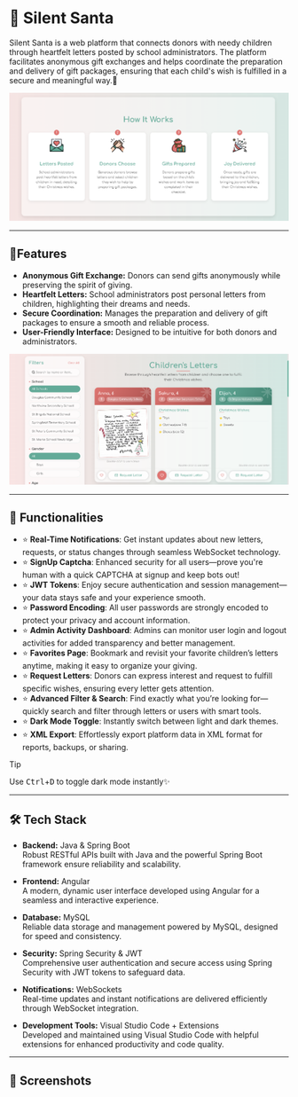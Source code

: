 # 🌟 Silent Santa

Silent Santa is a web platform that connects donors with needy children through heartfelt letters posted by school administrators. The platform facilitates anonymous gift exchanges and helps coordinate the preparation and delivery of gift packages, ensuring that each child's wish is fulfilled in a secure and meaningful way.💌

![Silent Santa Screenshot](SS/howitworks.png)

---

## 🎁Features

- **Anonymous Gift Exchange:** Donors can send gifts anonymously while preserving the spirit of giving.
- **Heartfelt Letters:** School administrators post personal letters from children, highlighting their dreams and needs.
- **Secure Coordination:** Manages the preparation and delivery of gift packages to ensure a smooth and reliable process.
- **User-Friendly Interface:** Designed to be intuitive for both donors and administrators.
 
![Silent Santa Screenshot](SS/letters.png)

---

## 🎉 Functionalities
- ⭐ **Real-Time Notifications**: Get instant updates about new letters, requests, or status changes through seamless WebSocket technology.
- ⭐ **SignUp Captcha**: Enhanced security for all users—prove you're human with a quick CAPTCHA at signup and keep bots out!
- ⭐ **JWT Tokens**: Enjoy secure authentication and session management—your data stays safe and your experience smooth.
- ⭐ **Password Encoding**: All user passwords are strongly encoded to protect your privacy and account information.
- ⭐ **Admin Activity Dashboard**: Admins can monitor user login and logout activities for added transparency and better management.
- ⭐ **Favorites Page**: Bookmark and revisit your favorite children’s letters anytime, making it easy to organize your giving.
- ⭐ **Request Letters**: Donors can express interest and request to fulfill specific wishes, ensuring every letter gets attention.
- ⭐ **Advanced Filter & Search**: Find exactly what you’re looking for—quickly search and filter through letters or users with smart tools.
- ⭐ **Dark Mode Toggle**: Instantly switch between light and dark themes.
- ⭐ **XML Export**: Effortlessly export platform data in XML format for reports, backups, or sharing.


> [!Tip]
>Use <kbd>Ctrl</kbd>+<kbd>D</kbd> to toggle dark mode instantly✨

---

## 🛠️ Tech Stack
- **Backend:** Java & Spring Boot  
  Robust RESTful APIs built with Java and the powerful Spring Boot framework ensure reliability and scalability.

- **Frontend:** Angular  
  A modern, dynamic user interface developed using Angular for a seamless and interactive experience.

- **Database:** MySQL  
  Reliable data storage and management powered by MySQL, designed for speed and consistency.

- **Security:** Spring Security & JWT  
  Comprehensive user authentication and secure access using Spring Security with JWT tokens to safeguard data.

- **Notifications:** WebSockets  
  Real-time updates and instant notifications are delivered efficiently through WebSocket integration.

- **Development Tools:** Visual Studio Code + Extensions  
  Developed and maintained using Visual Studio Code with helpful extensions for enhanced productivity and code quality.

---

## 📸 Screenshots
